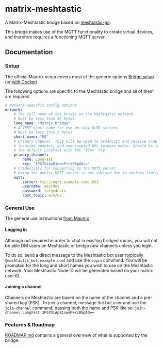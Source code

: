 # matrix-meshtastic
A Matrix-Meshtastic bridge based on [meshtastic-go](https://github.com/meshnet-gophers/meshtastic-go).

This bridge makes use of the MQTT functionality to create virtual devices, and therefore requires a
functioning MQTT server.

## Documentation

### Setup
The official Mautrix setup covers most of the generic options [Bridge setup](https://docs.mau.fi/bridges/go/setup.html)
(or [with Docker](https://docs.mau.fi/bridges/general/docker-setup.html))

The following options are specific to the Meshtastic bridge and all of them are required.

```yaml
# Network-specific config options
network:
    # The full name of the bridge on the Meshtastic network.
    # Must be less than 40 bytes
    long_name: "Matrix Bridge"
    # A VERY short name for use on tiny OLED screens
    # Must be less than 5 bytes
    short_name: "MB"
    # Primary channel. This will be used to broadcast and receive node info,
    # location updates, and unencrypted DMs between nodes. Should be left as
    # the default LongFast with the "AQ==" key
    primary_channel:
        name: LongFast
        key: "1PG7OiApB1nwvP+rz05pAQ=="
    # Credentials for connecting to the MQTT server
    # Using the public MQTT server is not advised due to various limitations
    mqtt:
        server: tcp://mqtt.example.com:1883
        username: meshdev
        password: large4cats
        root_topic: msh/US
```
### General Use
The general use instructions [from Mautrix](https://docs.mau.fi/bridges/general/using-bridges.html)

#### Logging in
Although not required in order to chat in existing bridged rooms, you will not be able
DM users on Meshtastic or bridge new channels unless you login.

To do so, send a direct message to the Meshtastic bot user (typically `@meshtastic_bot:example.com`)
and use the `login` command. You will be prompted for the long and short names you wish to use
on the Meshtastic network. Your Meshtastic Node ID will be generated based on your matrix user ID.

#### Joining a channel
Channels on Meshtastic are based on the name of the channel and a pre-shared key (PSK). To join a
channel, message the bot user and use the `join-channel` command, passing both the name and PSK like so:
`join-channel LongFast 1PG7OiApB1nwvP+rz05pAQ==`

### Features & Roadmap
[ROADMAP.md](ROADMAP.md) contains a general overview of what is supported by the bridge.
